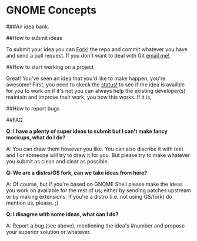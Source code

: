 GNOME Concepts
=====================
###An idea bank.



##How to submit ideas

To submit your idea you can [Fork!](https://help.github.com/articles/fork-a-repo) the repo and commit whatever you have and send a pull request. If you don't want to deal with Git [email me!](mailto:the.red.shortcut@gmail.com).

##How to start working on a project

Great! You've seen an idea that you'd like to make happen, you're awesome! First, you need to ckeck the [status!](git@github.com:0rAX0/GNOME-Concepts.wiki.git) to see if the idea is availble for you to work on if it's not you can always help the existing developer(s) maintain and improve their work, you how this works. If it is, 

##How to report bugs

##FAQ

**Q: I have a plenty of super ideas to submit but I can't make fancy mockups, what do I do?**

A: You can draw them however you like. You can also discribe it with text and I or someone will try to draw it for you. But please try to make whatever you submit as clean and clear as possible.


**Q: We are a distro/GS fork, can we take ideas from here?**

A: Of course, but if you're based on GNOME Shell please make the ideas you work on available for the rest of us; either by sending patches upstream or by making extensions. If you're a distro (i.e. not using GS/fork) do mention us, please. ;)

**Q: I disagree with some ideas, what can I do?**

A: Report a bug (see above), mentioning the idea's #number and propose your superior solution or whatever.
